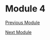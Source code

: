 # Module 4

[Previous Module](https://github.com/xtealer/react-101/blob/main/lessons/module-3.md)

[Next Module](https://github.com/xtealer/react-101/blob/main/lessons/module-5.md)


